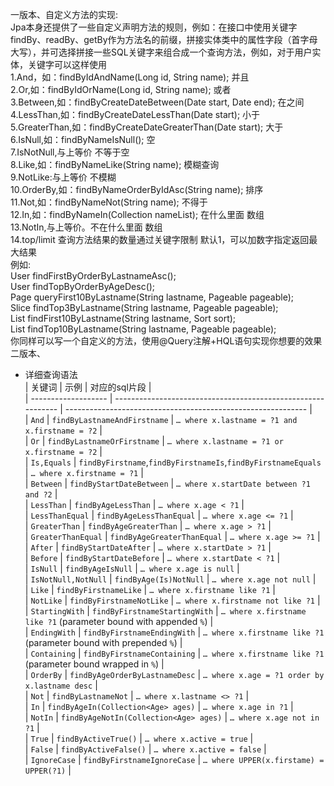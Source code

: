 一版本、自定义方法的实现:  
Jpa本身还提供了一些自定义声明方法的规则，例如：在接口中使用关键字findBy、readBy、getBy作为方法名的前缀，拼接实体类中的属性字段（首字母大写），并可选择拼接一些SQL关键字来组合成一个查询方法，例如，对于用户实体，关键字可以这样使用  
1.And，如：findByIdAndName(Long id, String name); 并且  
2.Or,如：findByIdOrName(Long id, String name); 或者  
3.Between,如：findByCreateDateBetween(Date start, Date end); 在之间  
4.LessThan,如：findByCreateDateLessThan(Date start); 小于  
5.GreaterThan,如：findByCreateDateGreaterThan(Date start); 大于  
6.IsNull,如：findByNameIsNull(); 空  
7.IsNotNull,与上等价 不等于空  
8.Like,如：findByNameLike(String name); 模糊查询  
9.NotLike:与上等价 不模糊  
10.OrderBy,如：findByNameOrderByIdAsc(String name); 排序  
11.Not,如：findByNameNot(String name); 不得于  
12.In,如：findByNameIn(Collection<String> nameList); 在什么里面 数组  
13.NotIn,与上等价。不在什么里面 数组  
14.top/limit 查询方法结果的数量通过关键字限制 默认1，可以加数字指定返回最大结果  
 例如:  
User findFirstByOrderByLastnameAsc();  
User findTopByOrderByAgeDesc();  
Page<User> queryFirst10ByLastname(String lastname, Pageable pageable);  
Slice<User> findTop3ByLastname(String lastname, Pageable pageable);  
List<User> findFirst10ByLastname(String lastname, Sort sort);  
List<User> findTop10ByLastname(String lastname, Pageable pageable);  
你同样可以写一个自定义的方法，使用@Query注解+HQL语句实现你想要的效果  
二版本、  
- 详细查询语法  
| 关键词              | 示例                                                         | 对应的sql片段                                                |  
| ------------------- | ------------------------------------------------------------ | ------------------------------------------------------------ |  
| `And`               | `findByLastnameAndFirstname`                                 | `… where x.lastname = ?1 and x.firstname = ?2`               |  
| `Or`                | `findByLastnameOrFirstname`                                  | `… where x.lastname = ?1 or x.firstname = ?2`                |  
| `Is,Equals`         | `findByFirstname`,`findByFirstnameIs`,`findByFirstnameEquals` | `… where x.firstname = ?1`                                   |  
| `Between`           | `findByStartDateBetween`                                     | `… where x.startDate between ?1 and ?2`                      |  
| `LessThan`          | `findByAgeLessThan`                                          | `… where x.age < ?1`                                         |  
| `LessThanEqual`     | `findByAgeLessThanEqual`                                     | `… where x.age <= ?1`                                        |  
| `GreaterThan`       | `findByAgeGreaterThan`                                       | `… where x.age > ?1`                                         |  
| `GreaterThanEqual`  | `findByAgeGreaterThanEqual`                                  | `… where x.age >= ?1`                                        |  
| `After`             | `findByStartDateAfter`                                       | `… where x.startDate > ?1`                                   |  
| `Before`            | `findByStartDateBefore`                                      | `… where x.startDate < ?1`                                   |  
| `IsNull`            | `findByAgeIsNull`                                            | `… where x.age is null`                                      |  
| `IsNotNull,NotNull` | `findByAge(Is)NotNull`                                       | `… where x.age not null`                                     |  
| `Like`              | `findByFirstnameLike`                                        | `… where x.firstname like ?1`                                |  
| `NotLike`           | `findByFirstnameNotLike`                                     | `… where x.firstname not like ?1`                            |  
| `StartingWith`      | `findByFirstnameStartingWith`                                | `… where x.firstname like ?1` (parameter bound with appended `%`) |  
| `EndingWith`        | `findByFirstnameEndingWith`                                  | `… where x.firstname like ?1` (parameter bound with prepended `%`) |  
| `Containing`        | `findByFirstnameContaining`                                  | `… where x.firstname like ?1` (parameter bound wrapped in `%`) |  
| `OrderBy`           | `findByAgeOrderByLastnameDesc`                               | `… where x.age = ?1 order by x.lastname desc`                |  
| `Not`               | `findByLastnameNot`                                          | `… where x.lastname <> ?1`                                   |  
| `In`                | `findByAgeIn(Collection<Age> ages)`                          | `… where x.age in ?1`                                        |  
| `NotIn`             | `findByAgeNotIn(Collection<Age> ages)`                       | `… where x.age not in ?1`                                    |  
| `True`              | `findByActiveTrue()`                                         | `… where x.active = true`                                    |  
| `False`             | `findByActiveFalse()`                                        | `… where x.active = false`                                   |  
| `IgnoreCase`        | `findByFirstnameIgnoreCase`                                  | `… where UPPER(x.firstame) = UPPER(?1)`                      |
<!--stackedit_data:
eyJoaXN0b3J5IjpbLTE3Mzg0NDQ0N119
-->